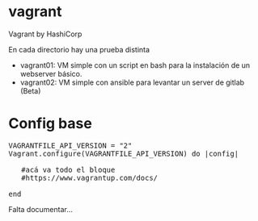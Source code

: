 # vagrant
Vagrant by HashiCorp

En cada directorio hay una prueba distinta
- vagrant01: VM simple con un script en bash para la instalación de un webserver básico.
- vagrant02: VM simple con ansible para levantar un server de gitlab (Beta)


# Config base
<pre>
VAGRANTFILE_API_VERSION = "2"
Vagrant.configure(VAGRANTFILE_API_VERSION) do |config|
  
   #acá va todo el bloque
   #https://www.vagrantup.com/docs/
  
end
</pre>


Falta documentar...
